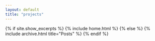 ```yaml
---
layout: default
title: "projects"
---
```


{% if site.show_excerpts %}
  {% include home.html %}
{% else %}
  {% include archive.html title="Posts" %}
{% endif %}
